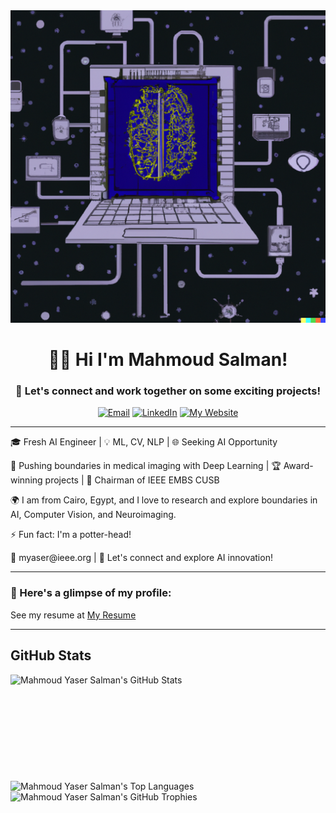 <div align="center">
  <img src="assets\main.png" height="500" width="1200">
<h1>👋🏼 Hi I'm Mahmoud Salman! </h1>
  <h3>👯 Let's connect and work together on some exciting projects!</h3>
  <a href="mailto:myaser@ieee.org"><img src="https://img.shields.io/badge/gmail-EA4335.svg?style=for-the-badge&logo=gmail&logoColor=white" alt="Email"></a>
  <a href="https://www.linkedin.com/in/mahmoud1yaser/"><img src="https://img.shields.io/badge/linkedin-%231DA1F2.svg?style=for-the-badge&logo=linkedin&logoColor=white" alt="LinkedIn"></a>
  <a href="https://myaser.vercel.app"><img src="https://img.shields.io/badge/myaser.vercel.app-4CAF50?style=for-the-badge&logo=html5&logoColor=white" alt="My Website"></a>
  <br>
</div>
<hr>
  <p> 🎓 Fresh AI Engineer | 💡 ML, CV, NLP | 🌐 Seeking AI Opportunity </p>

  <p> 🚀 Pushing boundaries in medical imaging with Deep Learning | 🏆 Award-winning projects | 💼 Chairman of IEEE EMBS CUSB </p>
  
  <p>🌍 I am from Cairo, Egypt, and I love to research and explore boundaries in AI, Computer Vision, and Neuroimaging.</p>
  
  <p>⚡ Fun fact: I'm a potter-head!</p>
  
  <p> 📩 myaser@ieee.org | 🤝 Let's connect and explore AI innovation! </p>
<hr>
  <h3>👀 Here's a glimpse of my profile:</h3>
  <p>See my resume at <a href="https://myaser.vercel.app/about">My Resume</a></p>
<hr>

## GitHub Stats

<div>
  <img height="170" align="left" src="https://github-readme-stats.vercel.app/api?username=mahmoud1yaser&count_private=true&include_all_commits=true&show_icons=true&line_height=27&theme=dark" alt="Mahmoud Yaser Salman's GitHub Stats" />
  <img src="https://github-readme-stats.vercel.app/api/top-langs/?username=mahmoud1yaser&hide=TeX&layout=compact&langs_count=8&theme=dark" alt="Mahmoud Yaser Salman's Top Languages" />
  <img src="https://github-profile-trophy.vercel.app/?username=mahmoud1yaser&theme=darkhub" alt="Mahmoud Yaser Salman's GitHub Trophies" /> 
</div>

